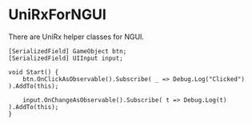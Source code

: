 # UniRxForNGUI

There are UniRx helper classes for NGUI.

```
[SerializedField] GameObject btn;
[SerializedField] UIInput input;

void Start() {
	btn.OnClickAsObservable().Subscribe( _ => Debug.Log("Clicked") ).AddTo(this);

	input.OnChangeAsObservable().Subscribe( t => Debug.Log(t) ).AddTo(this);
}
```